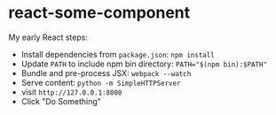 react-some-component
===

My early React steps:

* Install dependencies from `package.json`: `npm install`
* Update `PATH` to include npm bin directory: `PATH="$(npm bin):$PATH"`
* Bundle and pre-process JSX: `webpack --watch`
* Serve content: `python -m SimpleHTTPServer`
* visit `http://127.0.0.1:8000`
* Click "Do Something"

